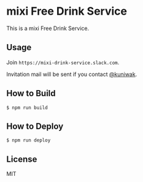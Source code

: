 mixi Free Drink Service
=======================

This is a mixi Free Drink Service.


Usage
-----

Join `https://mixi-drink-service.slack.com`.

Invitation mail will be sent if you contact [@kuniwak](mailto:yuki.kokubun+mixi-free-drink-service-invitation@mixi.co.jp).



How to Build
------------

```console
$ npm run build
```



How to Deploy
-------------

```console
$ npm run deploy
```



License
-------

MIT
